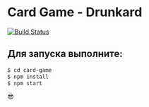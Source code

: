 # Card Game - Drunkard

[![Build Status](https://travis-ci.org/joemccann/dillinger.svg?branch=master)](https://travis-ci.org/joemccann/dillinger)

## Для запуска выполните:

```sh
$ cd card-game
$ npm install
$ npm start
```

😎
